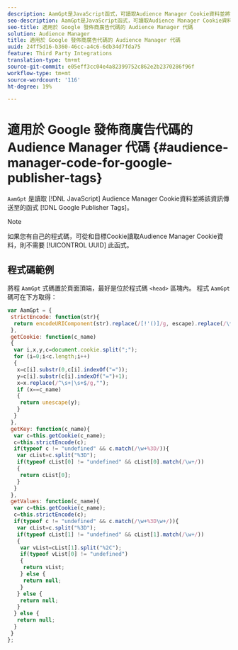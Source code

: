 ```yaml
---
description: AamGpt是JavaScript函式，可讀取Audience Manager Cookie資料並將該資訊傳送至Google Publisher標籤。
seo-description: AamGpt是JavaScript函式，可讀取Audience Manager Cookie資料並將該資訊傳送至Google Publisher標籤。
seo-title: 適用於 Google 發佈商廣告代碼的 Audience Manager 代碼
solution: Audience Manager
title: 適用於 Google 發佈商廣告代碼的 Audience Manager 代碼
uuid: 24ff5d16-b360-46cc-a4c6-6db34d7fda75
feature: Third Party Integrations
translation-type: tm+mt
source-git-commit: e05eff3cc04e4a82399752c862e2b2370286f96f
workflow-type: tm+mt
source-wordcount: '116'
ht-degree: 19%

---
```



# 適用於 Google 發佈商廣告代碼的 Audience Manager 代碼 {#audience-manager-code-for-google-publisher-tags}

`AamGpt` 是讀取 [!DNL JavaScript] Audience Manager Cookie資料並將該資訊傳送至的函式 [!DNL Google Publisher Tags]。

>[!NOTE]
>
>如果您有自己的程式碼，可從和目標Cookie讀取Audience Manager Cookie資料，則不需要 [!UICONTROL UUID] 此函式。

## 程式碼範例

將程 `AamGpt` 式碼置於頁面頂端，最好是位於程式碼 `<head>` 區塊內。 程式 `AamGpt` 碼可在下方取得：

```js
var AamGpt = {  
 strictEncode: function(str){ 
  return encodeURIComponent(str).replace(/[!'()]/g, escape).replace(/\*/g, "%2A"); 
 }, 
 getCookie: function(c_name) 
 { 
  var i,x,y,c=document.cookie.split(";"); 
  for (i=0;i<c.length;i++) 
  { 
   x=c[i].substr(0,c[i].indexOf("=")); 
   y=c[i].substr(c[i].indexOf("=")+1); 
   x=x.replace(/^\s+|\s+$/g,""); 
   if (x==c_name) 
   { 
    return unescape(y); 
   } 
  } 
 }, 
 getKey: function(c_name){ 
  var c=this.getCookie(c_name); 
  c=this.strictEncode(c); 
  if(typeof c != "undefined" && c.match(/\w+%3D/)){ 
   var cList=c.split("%3D"); 
   if(typeof cList[0] != "undefined" && cList[0].match(/\w+/)) 
   { 
    return cList[0]; 
   } 
  }  
 }, 
 getValues: function(c_name){ 
  var c=this.getCookie(c_name); 
  c=this.strictEncode(c); 
  if(typeof c != "undefined" && c.match(/\w+%3D\w+/)){ 
   var cList=c.split("%3D"); 
   if(typeof cList[1] != "undefined" && cList[1].match(/\w+/)) 
   { 
    var vList=cList[1].split("%2C"); 
    if(typeof vList[0] != "undefined") 
    { 
     return vList; 
    } else { 
     return null; 
    }    
   } else { 
    return null; 
   } 
  } else { 
   return null; 
  } 
 } 
};
```
